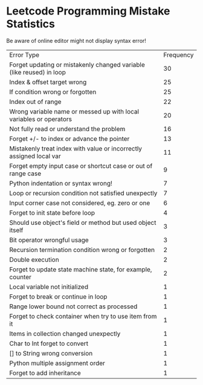 # Leetcode Programming Mistake Statistics

Be aware of online editor might not display syntax error!

<table>
    <tr>
        <td>Error Type</td>
        <td>Frequency</td>
    </tr>
    <tr>
        <td>Forget updating or mistakenly changed variable (like reused) in loop</td>
        <td>30</td>
    </tr>
        <tr>
        <td>Index & offset target wrong</td>
        <td>25</td>
    </tr>
    <tr>
        <td>If condition wrong or forgotten</td>
        <td>25</td>
    </tr>
    <tr>
        <td>Index out of range</td>
        <td>22</td>
    </tr>
    <tr>
        <td>Wrong variable name or messed up with local variables or operators</td>
        <td>20</td>
    </tr>
    <tr>
        <td>Not fully read or understand the problem</td>
        <td>16</td>
    </tr>
    <tr>
        <td>Forget +/- to index or advance the pointer</td>
        <td>13</td>
    </tr>
    <tr>
        <td>Mistakenly treat index with value or incorrectly assigned local var</td>
        <td>11</td>
    </tr>
    <tr>
        <td>Forget empty input case or shortcut case or out of range case</td>
        <td>9</td>
    </tr>
    <tr>
        <td>Python indentation or syntax wrong!</td>
        <td>7</td>
    </tr>
    <tr>
        <td>Loop or recursion condition not satisfied unexpectly</td>
        <td>7</td>
    </tr>
    <tr>
        <td>Input corner case not considered, eg. zero or one</td>
        <td>6</td>
    </tr>
    <tr>
        <td>Forget to init state before loop</td>
        <td>4</td>
    </tr>
    <tr>
        <td>Should use object's field or method but used object itself</td>
        <td>3</td>
    </tr>
    <tr>
        <td>Bit operator wrongful usage</td>
        <td>3</td>
    </tr>
    <tr>
        <td>Recursion termination condition wrong or forgotten</td>
        <td>2</td>
    </tr>
    <tr>
        <td>Double execution</td>
        <td>2</td>
    </tr>
    <tr>
        <td>Forget to update state machine state, for example, counter</td>
        <td>2</td>
    </tr>
    <tr>
        <td>Local variable not initialized</td>
        <td>1</td>
    </tr>
    <tr>
        <td>Forget to break or continue in loop</td>
        <td>1</td>
    </tr>
    <tr>
        <td>Range lower bound not correct as processed</td>
        <td>1</td>
    </tr>
    <tr>
        <td>Forget to check container when try to use item from it</td>
        <td>1</td>
    </tr>
    <tr>
        <td>Items in collection changed unexpectly</td>
        <td>1</td>
    </tr>
    <tr>
        <td>Char to Int forget to convert</td>
        <td>1</td>
    </tr>
    <tr>
        <td>[] to String wrong conversion</td>
        <td>1</td>
    </tr>
    <tr>
        <td>Python multiple assignment order</td>
        <td>1</td>
    </tr>
    <tr>
        <td>Forget to add inheritance</td>
        <td>1</td>
    </tr>
</table>
